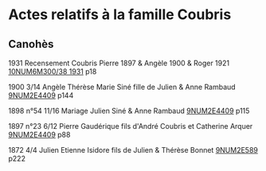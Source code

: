 # Actes relatifs à la famille Coubris

## Canohès
1931 Recensement Coubris Pierre 1897 & Angèle 1900 & Roger 1921 [10NUM6M300/38 1931](http://archives.cd66.fr/mdr/index.php/docnumViewer/calculHierarchieDocNum/343091/335383:337846:344084:343091/900/1440) p18

1900 3/14 Angèle Thérèse Marie Siné fille de Julien & Anne Rambaud [9NUM2E4409](http://archives.cd66.fr/mdr/index.php/docnumViewer/calculHierarchieDocNum/370838/322715:327978:327980:370838/900/1440) p144

1898 n°54 11/16 Mariage Julien Siné & Anne Rambaud [9NUM2E4409](http://archives.cd66.fr/mdr/index.php/docnumViewer/calculHierarchieDocNum/370838/322715:327978:327980:370838/900/1440) p115

1897 n°23 6/12 Pierre Gaudérique fils d'André Coubris et Catherine Arquer [9NUM2E4409](http://archives.cd66.fr/mdr/index.php/docnumViewer/calculHierarchieDocNum/370838/322715:327978:327980:370838/900/1440) p88

1872 4/4 Julien Etienne Isidore fils de Julien & Thérèse Bonnet [9NUM2E589](http://archives.cd66.fr/mdr/index.php/docnumViewer/calculHierarchieDocNum/324430/322715:327978:327980:324430/900/1440) p222
